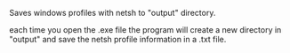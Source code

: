 Saves windows profiles with netsh to "output" directory.

each time you open the .exe file the program will create a new directory in "output" and save the netsh profile information in a .txt file.
